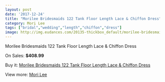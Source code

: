 ```yaml
---
layout: post
date: '2017-12-24'
title: "Morilee Bridesmaids 122 Tank Floor Length Lace & Chiffon Dress"
category: Mori Lee
tags: ["bridal","wedding","length","chiffon","dress"]
image: http://img.eudances.com/20135-thickbox_default/morilee-bridesmaids-122-tank-floor-length-lace-chiffon-dress.jpg
---
```

Morilee Bridesmaids 122 Tank Floor Length Lace & Chiffon Dress

On Sales: **$408.99**
<a href="https://www.eudances.com/en/mori-lee/6031-morilee-bridesmaids-122-tank-floor-length-lace-chiffon-dress.html"><amp-img layout="responsive" width="600" height="600" src="//img.eudances.com/20135-thickbox_default/morilee-bridesmaids-122-tank-floor-length-lace-chiffon-dress.jpg" alt="Morilee Bridesmaids 122 Tank Floor Length Lace & Chiffon Dress 0" /></a>
<a href="https://www.eudances.com/en/mori-lee/6031-morilee-bridesmaids-122-tank-floor-length-lace-chiffon-dress.html"><amp-img layout="responsive" width="600" height="600" src="//img.eudances.com/20137-thickbox_default/morilee-bridesmaids-122-tank-floor-length-lace-chiffon-dress.jpg" alt="Morilee Bridesmaids 122 Tank Floor Length Lace & Chiffon Dress 1" /></a>
<a href="https://www.eudances.com/en/mori-lee/6031-morilee-bridesmaids-122-tank-floor-length-lace-chiffon-dress.html"><amp-img layout="responsive" width="600" height="600" src="//img.eudances.com/20136-thickbox_default/morilee-bridesmaids-122-tank-floor-length-lace-chiffon-dress.jpg" alt="Morilee Bridesmaids 122 Tank Floor Length Lace & Chiffon Dress 2" /></a>

Buy it: [Morilee Bridesmaids 122 Tank Floor Length Lace & Chiffon Dress](https://www.eudances.com/en/mori-lee/6031-morilee-bridesmaids-122-tank-floor-length-lace-chiffon-dress.html "Morilee Bridesmaids 122 Tank Floor Length Lace & Chiffon Dress")

View more: [Mori Lee](https://www.eudances.com/en/65-mori-lee "Mori Lee")